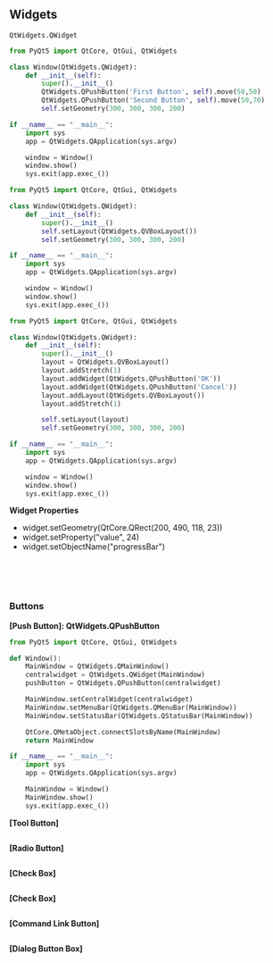 ## Widgets
`QtWidgets.QWidget`
```python
from PyQt5 import QtCore, QtGui, QtWidgets

class Window(QtWidgets.QWidget):
    def __init__(self):
        super().__init__()
        QtWidgets.QPushButton('First Button', self).move(50,50)
        QtWidgets.QPushButton('Second Button', self).move(50,70)
        self.setGeometry(300, 300, 300, 200)

if __name__ == "__main__":
    import sys
    app = QtWidgets.QApplication(sys.argv)

    window = Window()
    window.show()
    sys.exit(app.exec_())
```
  
```python
from PyQt5 import QtCore, QtGui, QtWidgets

class Window(QtWidgets.QWidget):
    def __init__(self):
        super().__init__()
        self.setLayout(QtWidgets.QVBoxLayout())
        self.setGeometry(300, 300, 300, 200)

if __name__ == "__main__":
    import sys
    app = QtWidgets.QApplication(sys.argv)

    window = Window()
    window.show()
    sys.exit(app.exec_())
```
  
```python
from PyQt5 import QtCore, QtGui, QtWidgets

class Window(QtWidgets.QWidget):
    def __init__(self):
        super().__init__()
        layout = QtWidgets.QVBoxLayout()
        layout.addStretch(1)
        layout.addWidget(QtWidgets.QPushButton('OK'))
        layout.addWidget(QtWidgets.QPushButton('Cancel'))
        layout.addLayout(QtWidgets.QVBoxLayout())
        layout.addStretch(1)

        self.setLayout(layout)
        self.setGeometry(300, 300, 300, 200)

if __name__ == "__main__":
    import sys
    app = QtWidgets.QApplication(sys.argv)

    window = Window()
    window.show()
    sys.exit(app.exec_())
```
  

**Widget Properties**
 - widget.setGeometry(QtCore.QRect(200, 490, 118, 23))
 - widget.setProperty("value", 24)
 - widget.setObjectName("progressBar")


<br/><br/><br/>
### Buttons
**[Push Button]: QtWidgets.QPushButton**
```python
from PyQt5 import QtCore, QtGui, QtWidgets

def Window():
    MainWindow = QtWidgets.QMainWindow()
    centralwidget = QtWidgets.QWidget(MainWindow)
    pushButton = QtWidgets.QPushButton(centralwidget)

    MainWindow.setCentralWidget(centralwidget)
    MainWindow.setMenuBar(QtWidgets.QMenuBar(MainWindow))
    MainWindow.setStatusBar(QtWidgets.QStatusBar(MainWindow))

    QtCore.QMetaObject.connectSlotsByName(MainWindow)
    return MainWindow

if __name__ == "__main__":
    import sys
    app = QtWidgets.QApplication(sys.argv)

    MainWindow = Window()
    MainWindow.show()
    sys.exit(app.exec_())
```

**[Tool Button]**
```python
```

**[Radio Button]**
```python
```

**[Check Box]**
```python
```

**[Check Box]**
```python
```

**[Command Link Button]**
```python
```

**[Dialog Button Box]**
```python
```
